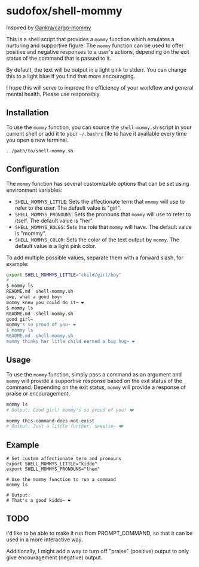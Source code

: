# sudofox/shell-mommy

Inspired by [Gankra/cargo-mommy](https://github.com/Gankra/cargo-mommy)

This is a shell script that provides a `mommy` function which emulates a nurturing and supportive figure. The `mommy` function can be used to offer positive and negative responses to a user's actions, depending on the exit status of the command that is passed to it.

By default, the text will be output in a light pink to stderr. You can change this to a light blue if you find that more encouraging.

I hope this will serve to improve the efficiency of your workflow and general mental health. Please use responsibly.

## Installation

To use the `mommy` function, you can source the `shell-mommy.sh` script in your current shell or add it to your `~/.bashrc` file to have it available every time you open a new terminal.

```
. /path/to/shell-mommy.sh
```

## Configuration

The `mommy` function has several customizable options that can be set using environment variables:

- `SHELL_MOMMYS_LITTLE`: Sets the affectionate term that `mommy` will use to refer to the user. The default value is "girl".
- `SHELL_MOMMYS_PRONOUNS`: Sets the pronouns that `mommy` will use to refer to itself. The default value is "her".
- `SHELL_MOMMYS_ROLES`: Sets the role that `mommy` will have. The default value is "mommy".
- `SHELL_MOMMYS_COLOR`: Sets the color of the text output by `mommy`. The default value is a light pink color.

To add multiple possible values, separate them with a forward slash, for example:

```sh
export SHELL_MOMMYS_LITTLE="child/girl/boy"
# ...
$ mommy ls
README.md  shell-mommy.sh
awe, what a good boy~
mommy knew you could do it~ ❤️
$ mommy ls
README.md  shell-mommy.sh
good girl~
mommy's so proud of you~ ❤️
$ mommy ls
README.md  shell-mommy.sh
mommy thinks her litle child earned a big hug~ ❤️
```

## Usage

To use the `mommy` function, simply pass a command as an argument and `mommy` will provide a supportive response based on the exit status of the command. Depending on the exit status, `mommy` will provide a response of praise or encouragement.

```sh
mommy ls
# Output: Good girl! mommy's so proud of you! ❤️

mommy this-command-does-not-exist
# Output: Just a little further, sweetie~ ❤️
```

## Example

```
# Set custom affectionate term and pronouns
export SHELL_MOMMYS_LITTLE="kiddo"
export SHELL_MOMMYS_PRONOUNS="them"

# Use the mommy function to run a command
mommy ls

# Output:
# That's a good kiddo~ ❤️
```

## TODO

I'd like to be able to make it run from PROMPT_COMMAND, so that it can be used in a more interactive way.

Additionally, I might add a way to turn off "praise" (positive) output to only give encouragement (negative) output.

